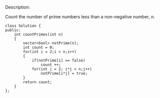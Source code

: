 Description:

Count the number of prime numbers less than a non-negative number, n.

```
class Solution {
public:
    int countPrimes(int n) 
    {
        vector<bool> notPrime(n);
        int count = 0;
        for(int i = 2;i < n;i++)
        {
            if(notPrime[i] == false)
                count ++;
            for(int j = 2; i*j < n;j++)
                notPrime[i*j] = true;
        }
        return count;
    }
};
```